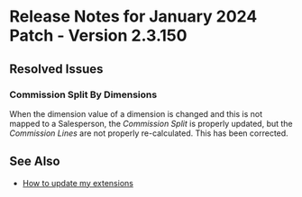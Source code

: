 # Release Notes for January 2024 Patch - Version 2.3.150

## Resolved Issues

### Commission Split By Dimensions

When the dimension value of a dimension is changed and this is not mapped to a Salesperson, the *Commission Split* is properly updated, but the *Commission Lines* are not properly re-calculated. This has been corrected.

## See Also

- [How to update my extensions](../faq-index.md#i-want-to-update-my-version-of-nav-x-commission-management)
